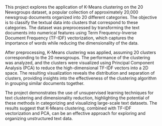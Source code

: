 This project explores the application of K-Means clustering on the 20 Newsgroups dataset, a popular collection of approximately 20,000 newsgroup documents organized into 20 different categories. The objective is to classify the textual data into clusters that correspond to these categories. The dataset was preprocessed by transforming the text documents into numerical features using Term Frequency-Inverse Document Frequency (TF-IDF) vectorization, which captures the importance of words while reducing the dimensionality of the data.

After preprocessing, K-Means clustering was applied, assuming 20 clusters corresponding to the 20 newsgroups. The performance of the clustering was analyzed, and the clusters were visualized using Principal Component Analysis (PCA) to reduce the high-dimensional TF-IDF vectors into a 2D space. The resulting visualization reveals the distribution and separation of clusters, providing insights into the effectiveness of the clustering algorithm in grouping similar documents together.

The project demonstrates the use of unsupervised learning techniques for text clustering and dimensionality reduction, highlighting the potential of these methods in categorizing and visualizing large-scale text datasets. The results suggest that K-Means clustering, combined with TF-IDF vectorization and PCA, can be an effective approach for exploring and organizing unstructured text data.

